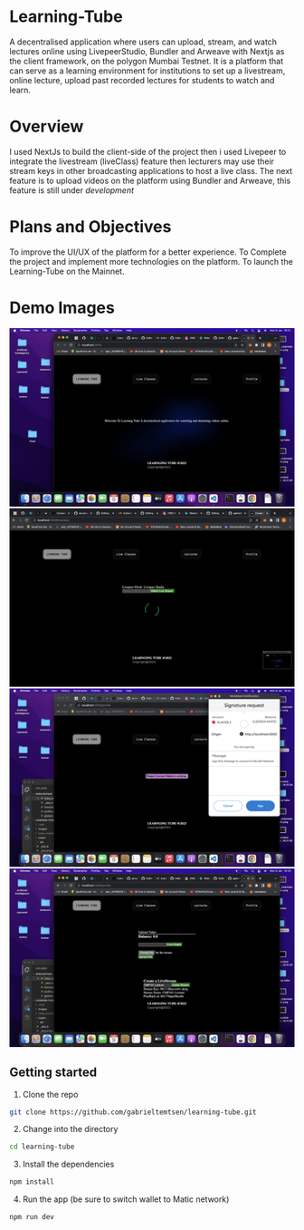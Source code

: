 # Learning-Tube
A decentralised application where users can upload, stream, and watch lectures online using LivepeerStudio, Bundler and Arweave with Nextjs as the client framework, on the polygon Mumbai Testnet. It is a platform that can serve as a learning environment for institutions to set up a livestream, online lecture, upload past recorded lectures for students to watch and learn.

# Overview
I used NextJs to build the client-side of the project then i used Livepeer to integrate the livestream (liveClass) feature then lecturers may use their stream keys in other broadcasting applications to host a live class. The next feature is to upload videos on the platform using Bundler and Arweave, this feature is still under *development* 

# Plans and Objectives
To improve the UI/UX of the platform for a better experience.
To Complete the project and implement more technologies on the platform.
To launch the Learning-Tube on the Mainnet.

# Demo Images
![Image](https://github.com/gabrieltemtsen/learning-tube/blob/main/images/demo1.png)
![Image](https://github.com/gabrieltemtsen/learning-tube/blob/main/images/Demo2.png)
![Image](https://github.com/gabrieltemtsen/learning-tube/blob/main/images/Demo3.png)
![Image](https://github.com/gabrieltemtsen/learning-tube/blob/main/images/Demo4.png)




## Getting started

1. Clone the repo

```sh
git clone https://github.com/gabrieltemtsen/learning-tube.git
```

2. Change into the directory

```sh
cd learning-tube
```

3. Install the dependencies

```sh
npm install
```

4. Run the app (be sure to switch wallet to Matic network)

```sh
npm run dev

